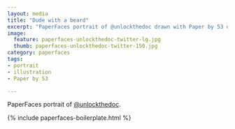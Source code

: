 ```yaml
---
layout: media
title: "Dude with a beard"
excerpt: "PaperFaces portrait of @unlockthedoc drawn with Paper by 53 on an iPad."
image: 
  feature: paperfaces-unlockthedoc-twitter-lg.jpg
  thumb: paperfaces-unlockthedoc-twitter-150.jpg
category: paperfaces
tags: 
- portrait
- illustration
- Paper by 53

---
```


PaperFaces portrait of [@unlockthedoc](http://twitter.com/unlockthedoc).

{% include paperfaces-boilerplate.html %}